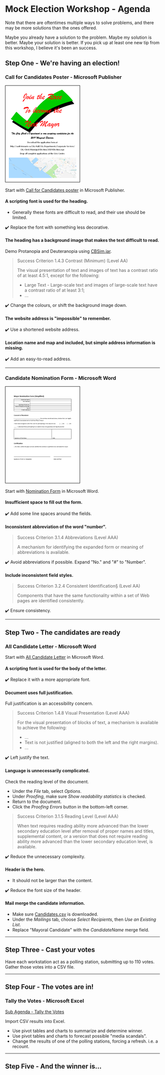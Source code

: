 # Mock Election Workshop - Agenda

Note that there are oftentimes multiple ways to solve problems,
and there may be more solutions than the ones offered.

Maybe you already have a solution to the problem.
Maybe my solution is better.  Maybe your solution is better.
If you pick up at least one new tip from this workshop, I believe it's been an success.


## Step One - We're having an election!


### Call for Candidates Poster - Microsoft Publisher


![Call For Candidates Poster](img/callForCandidates.png)

Start with [Call for Candidates poster](demoDocuments/callForCandidates.pub) in Microsoft Publisher.


#### A scripting font is used for the heading.

- Generally these fonts are difficult to read, and their use should be limited.

:heavy_check_mark:
Replace the font with something less decorative.


#### The heading has a background image that makes the text difficult to read.

Demo Protanopia and Deuteranopia using [CBSim.jar](http://lpetrich.org/Science/ColorBlindnessSim/ColorBlindnessSim.html#use_app).

> Success Criterion 1.4.3 Contrast (Minimum)
> (Level AA)
>
> The visual presentation of text and images of text has a contrast ratio of at least 4.5:1, except for the following:
>
> - Large Text - Large-scale text and images of large-scale text have a contrast ratio of at least 3:1;
> - ...

:heavy_check_mark:
Change the colours, or shift the background image down.


#### The website address is "impossible" to remember.

:heavy_check_mark:
Use a shortened website address.


#### Location name and map and included, but simple address information is missing.

:heavy_check_mark:
Add an easy-to-read address.


---


### Candidate Nomination Form - Microsoft Word

![Nomination Form](img/nominationForm.png)

Start with [Nomination Form](demoDocuments/nominationForm.docx) in Microsoft Word.


#### Insufficient space to fill out the form.

:heavy_check_mark:
Add some line spaces around the fields.


#### Inconsistent abbreviation of the word "number".

> Success Criterion 3.1.4 Abbreviations
> (Level AAA)
>
>A mechanism for identifying the expanded form or meaning of abbreviations is available.


:heavy_check_mark:
Avoid abbreviations if possible.  Expand "No." and "#" to "Number".


#### Include inconsistent field styles.

> Success Criterion 3.2.4 Consistent Identification§
> (Level AA)
>
> Components that have the same functionality within a set of Web pages are identified consistently.

:heavy_check_mark:
Ensure consistency.


---


## Step Two - The candidates are ready

### All Candidate Letter - Microsoft Word

Start with [All Candidate Letter](demoDocuments/allCandidateLetter.docx) in Microsoft Word.


#### A scripting font is used for the body of the letter.

:heavy_check_mark:
Replace it with a more appropriate font.


#### Document uses full justification.

Full justification is an accessibility concern.

> Success Criterion 1.4.8 Visual Presentation
> (Level AAA)
>
> For the visual presentation of blocks of text, a mechanism is available to achieve the following:
> - ...
> - Text is not justified (aligned to both the left and the right margins).
> - ...


:heavy_check_mark:
Left justify the text.


#### Language is unnecessarily complicated.

Check the reading level of the document.

- Under the *File* tab, select *Options*.
- Under *Proofing*, make sure *Show readability statistics* is checked.
- Return to the document.
- Click the *Proofing Errors* button in the bottom-left corner.

> Success Criterion 3.1.5 Reading Level
> (Level AAA)
>
> When text requires reading ability more advanced than the lower secondary education level
> after removal of proper names and titles, supplemental content, or a version
> that does not require reading ability more advanced than the lower secondary education level, is available.

:heavy_check_mark:
Reduce the unnecessary complexity.


#### Header is the hero.

- It should not be larger than the content.

:heavy_check_mark:
Reduce the font size of the header.


#### Mail merge the candidate information.

- Make sure [Candidates.csv](candidates/candidates.csv) is downloaded.
- Under the *Mailings* tab, choose *Select Recipients*, then *Use an Existing List*.
- Replace "Mayoral Candidate" with the *CandidateName* merge field.


---


## Step Three - Cast your votes

Have each workstation act as a polling station, submitting up to 110 votes.
Gather those votes into a CSV file.


---


## Step Four - The votes are in!

### Tally the Votes - Microsoft Excel

[Sub Agenda - Tally the Votes](SUBAGENDA-tallyTheVote.md)

Import CSV results into Excel.

- Use pivot tables and charts to summarize and determine winner.
- Use pivot tables and charts to forecast possible "media scandals".
- Change the results of one of the polling stations, forcing a refresh.  i.e. a recount.


---


## Step Five - And the winner is...
